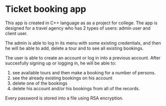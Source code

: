 # Ticket booking app

This app is created in C++ language as as a project for college. The app is designed for a travel agency who has 2 types of users: admin user and client user. 

The admin is able to log in its menu with some existing credentials, and then he will be able to add, delete a tour and to see all existing bookings.

The user is able to create an account or log in into a previous account. After succesfully signing up or logging in, he will be able to: 
1. see available tours and then make a booking for a number of persons.
2. see the already existing bookings on his account
3. delete one of the bookings
4. delete his account and/or his bookings from all of the records.

Every password is stored into a file using RSA encryption.
